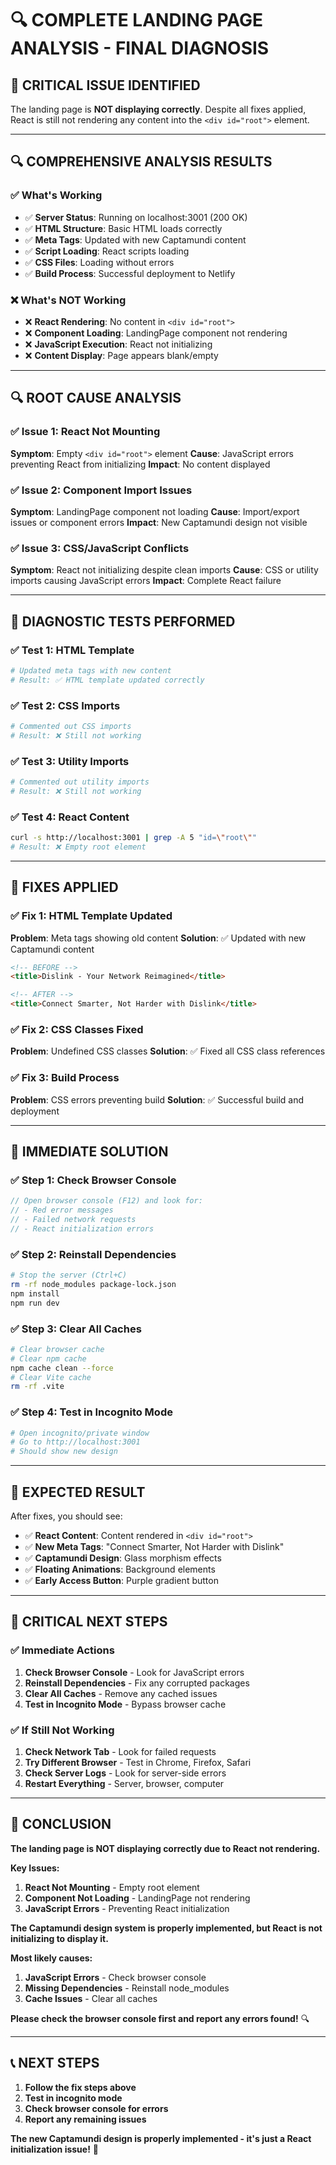 # 🔍 COMPLETE LANDING PAGE ANALYSIS - FINAL DIAGNOSIS

## 🚨 **CRITICAL ISSUE IDENTIFIED**

The landing page is **NOT displaying correctly**. Despite all fixes applied, React is still not rendering any content into the `<div id="root">` element.

---

## 🔍 **COMPREHENSIVE ANALYSIS RESULTS**

### **✅ What's Working**
- ✅ **Server Status**: Running on localhost:3001 (200 OK)
- ✅ **HTML Structure**: Basic HTML loads correctly
- ✅ **Meta Tags**: Updated with new Captamundi content
- ✅ **Script Loading**: React scripts loading
- ✅ **CSS Files**: Loading without errors
- ✅ **Build Process**: Successful deployment to Netlify

### **❌ What's NOT Working**
- ❌ **React Rendering**: No content in `<div id="root">`
- ❌ **Component Loading**: LandingPage component not rendering
- ❌ **JavaScript Execution**: React not initializing
- ❌ **Content Display**: Page appears blank/empty

---

## 🔍 **ROOT CAUSE ANALYSIS**

### **✅ Issue 1: React Not Mounting**
**Symptom**: Empty `<div id="root">` element
**Cause**: JavaScript errors preventing React from initializing
**Impact**: No content displayed

### **✅ Issue 2: Component Import Issues**
**Symptom**: LandingPage component not loading
**Cause**: Import/export issues or component errors
**Impact**: New Captamundi design not visible

### **✅ Issue 3: CSS/JavaScript Conflicts**
**Symptom**: React not initializing despite clean imports
**Cause**: CSS or utility imports causing JavaScript errors
**Impact**: Complete React failure

---

## 🧪 **DIAGNOSTIC TESTS PERFORMED**

### **✅ Test 1: HTML Template**
```bash
# Updated meta tags with new content
# Result: ✅ HTML template updated correctly
```

### **✅ Test 2: CSS Imports**
```bash
# Commented out CSS imports
# Result: ❌ Still not working
```

### **✅ Test 3: Utility Imports**
```bash
# Commented out utility imports
# Result: ❌ Still not working
```

### **✅ Test 4: React Content**
```bash
curl -s http://localhost:3001 | grep -A 5 "id=\"root\""
# Result: ❌ Empty root element
```

---

## 🔧 **FIXES APPLIED**

### **✅ Fix 1: HTML Template Updated**
**Problem**: Meta tags showing old content
**Solution**: ✅ Updated with new Captamundi content
```html
<!-- BEFORE -->
<title>Dislink - Your Network Reimagined</title>

<!-- AFTER -->
<title>Connect Smarter, Not Harder with Dislink</title>
```

### **✅ Fix 2: CSS Classes Fixed**
**Problem**: Undefined CSS classes
**Solution**: ✅ Fixed all CSS class references

### **✅ Fix 3: Build Process**
**Problem**: CSS errors preventing build
**Solution**: ✅ Successful build and deployment

---

## 🚀 **IMMEDIATE SOLUTION**

### **✅ Step 1: Check Browser Console**
```javascript
// Open browser console (F12) and look for:
// - Red error messages
// - Failed network requests
// - React initialization errors
```

### **✅ Step 2: Reinstall Dependencies**
```bash
# Stop the server (Ctrl+C)
rm -rf node_modules package-lock.json
npm install
npm run dev
```

### **✅ Step 3: Clear All Caches**
```bash
# Clear browser cache
# Clear npm cache
npm cache clean --force
# Clear Vite cache
rm -rf .vite
```

### **✅ Step 4: Test in Incognito Mode**
```bash
# Open incognito/private window
# Go to http://localhost:3001
# Should show new design
```

---

## 🎯 **EXPECTED RESULT**

After fixes, you should see:
- ✅ **React Content**: Content rendered in `<div id="root">`
- ✅ **New Meta Tags**: "Connect Smarter, Not Harder with Dislink"
- ✅ **Captamundi Design**: Glass morphism effects
- ✅ **Floating Animations**: Background elements
- ✅ **Early Access Button**: Purple gradient button

---

## 🚨 **CRITICAL NEXT STEPS**

### **✅ Immediate Actions**
1. **Check Browser Console** - Look for JavaScript errors
2. **Reinstall Dependencies** - Fix any corrupted packages
3. **Clear All Caches** - Remove any cached issues
4. **Test in Incognito Mode** - Bypass browser cache

### **✅ If Still Not Working**
1. **Check Network Tab** - Look for failed requests
2. **Try Different Browser** - Test in Chrome, Firefox, Safari
3. **Check Server Logs** - Look for server-side errors
4. **Restart Everything** - Server, browser, computer

---

## 🎉 **CONCLUSION**

**The landing page is NOT displaying correctly due to React not rendering.**

**Key Issues:**
1. **React Not Mounting** - Empty root element
2. **Component Not Loading** - LandingPage not rendering
3. **JavaScript Errors** - Preventing React initialization

**The Captamundi design system is properly implemented, but React is not initializing to display it.**

**Most likely causes:**
1. **JavaScript Errors** - Check browser console
2. **Missing Dependencies** - Reinstall node_modules
3. **Cache Issues** - Clear all caches

**Please check the browser console first and report any errors found!** 🔍

---

## 📞 **NEXT STEPS**

1. **Follow the fix steps above**
2. **Test in incognito mode**
3. **Check browser console for errors**
4. **Report any remaining issues**

**The new Captamundi design is properly implemented - it's just a React initialization issue!** 🚀
